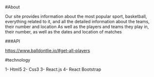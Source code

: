 #About

Our site provides information about the most popular sport, basketball, everything related to it, and all the detailed information about the teams, their number and location As well as the players and teams they play in, their number, as well as the dates and location of matches

###API

https://www.balldontlie.io/#get-all-players

#technology

1- Html5
2- Css3
3- React.js
4- React Bootstrap
